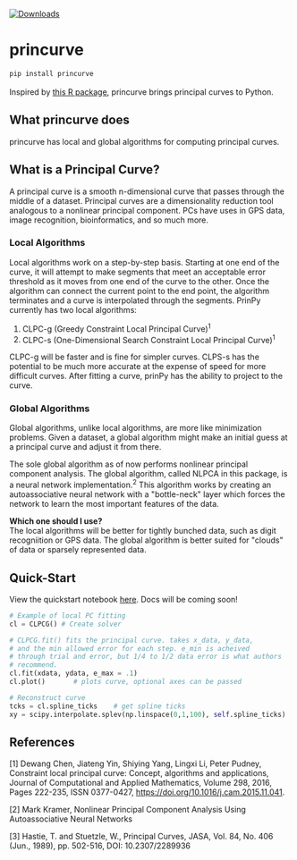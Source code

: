 [![Downloads](https://pepy.tech/badge/prinpy)](https://pepy.tech/project/prinpy)
# princurve
`pip install princurve`<br>
<br>
Inspired by [this R package](https://github.com/rcannood/princurve), princurve brings principal curves to Python. 

## What  princurve does
 princurve has local and global algorithms for computing principal curves. 

## What is a Principal Curve?
A principal curve is a smooth n-dimensional curve that passes through the middle of a dataset. Principal curves are a dimensionality reduction tool analogous to a nonlinear principal component. PCs have uses in GPS data, image recognition, bioinformatics, and so much more. 

### Local Algorithms
Local algorithms work on a step-by-step basis. Starting at one end of the curve, it will attempt to make segments that meet an acceptable error threshold as it moves from one end of the curve to the other. Once the algorithm can connect the current point to the end point, the algorithm terminates and a curve is interpolated through the segments. PrinPy currently has two local algorithms:

1. CLPC-g (Greedy Constraint Local Principal Curve)<sup>1</sup>
2. CLPC-s (One-Dimensional Search Constraint Local Principal Curve)<sup>1</sup>

CLPC-g will be faster and is fine for simpler curves. CLPS-s has the potential to be much more accurate at the expense of speed for more difficult curves. After fitting a curve, prinPy has the ability to project to the curve.

### Global Algorithms
Global algorithms, unlike local algorithms, are more like minimization problems. Given a dataset, a global algorithm might make an initial guess at a principal curve and adjust it from there. 

The sole global algorithm as of now performs nonlinear principal component analysis. The global algorithm, called NLPCA in this package, is a neural network implementation.<sup>2</sup> This algorithm works by creating an autoassociative neural network with a "bottle-neck" layer which forces the network to learn the most important features of the data. 

**Which one should I use?** <br>
The local algorithms will be better for tightly bunched data, such as digit recogniition or GPS data. The global algorithm is better suited for "clouds" of data or sparsely represented data.

## Quick-Start
View the quickstart notebook [here](https://github.com/wangzichenbioinformatics/princurve/blob/main/princurve%20quickstart.ipynb). Docs will be coming soon!

```python
# Example of local PC fitting
cl = CLPCG() # Create solver

# CLPCG.fit() fits the principal curve. takes x_data, y_data,
# and the min allowed error for each step. e_min is acheived 
# through trial and error, but 1/4 to 1/2 data error is what authors
# recommend.
cl.fit(xdata, ydata, e_max = .1) 
cl.plot()       # plots curve, optional axes can be passed

# Reconstruct curve
tcks = cl.spline_ticks    # get spline ticks
xy = scipy.interpolate.splev(np.linspace(0,1,100), self.spline_ticks)
```

## References
\[1\] Dewang Chen, Jiateng Yin, Shiying Yang, Lingxi Li, Peter Pudney,
Constraint local principal curve: Concept, algorithms and applications,
Journal of Computational and Applied Mathematics,
Volume 298,
2016,
Pages 222-235,
ISSN 0377-0427,
https://doi.org/10.1016/j.cam.2015.11.041.

\[2\] Mark Kramer, Nonlinear Principal Component Analysis Using
Autoassociative Neural Networks 

\[3\] Hastie, T. and Stuetzle, W., Principal Curves, JASA, Vol. 84, No. 406 (Jun., 1989), pp. 502-516, DOI: 10.2307/2289936 
